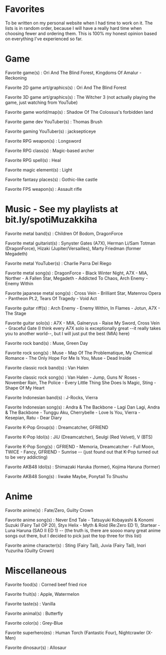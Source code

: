 # Favorites
To be written on my personal website when I had time to work on it. The lists is in random order, because I will have a really hard time when choosing fewer and ordering them. This is 100% my honest opinion based on everything I've experienced so far.

# Game
Favorite game(s) : Ori And The Blind Forest, Kingdoms Of Amalur - Reckoning

Favorite 2D game art/graphics(s) : Ori And The Blind Forest

Favorite 3D game art/graphics(s) : The Witcher 3 (not actually playing the game, just watching from YouTube)

Favorite game world/map(s) : Shadow Of The Colossus's forbidden land

Favorite game dev YouTuber(s) : Thomas Brush

Favorite gaming YouTuber(s) : jacksepticeye

Favorite RPG weapon(s) : Longsword

Favorite RPG class(s) : Magic-based archer

Favorite RPG spell(s) : Heal

Favorite magic element(s) : Light

Favorite fantasy places(s) : Gothic-like castle

Favorite FPS weapon(s) : Assault rifle

# Music - See my playlists at bit.ly/spotiMuzakkiha
Favorite metal band(s) : Children Of Bodom, DragonForce

Favorite metal guitarist(s) : Synyster Gates (A7X), Herman Li/Sam Totman (DragonForce), Hizaki (Jupiter/Versailles), Marty Friedman (former Megadeth)

Favorite metal YouTuber(s) : Charlie Parra Del Riego

Favorite metal song(s) : DragonForce - Black Winter Night, A7X - MIA, Norther - A Fallen Star, Megadeth - Addicted To Chaos, Arch Enemy - Enemy Within

Favorite japanese metal song(s) : Cross Vein - Brilliant Star, Matenrou Opera - Pantheon Pt.2, Tears Of Tragedy - Void Act

Favorite guitar riff(s) : Arch Enemy - Enemy Within, In Flames - Jotun, A7X - The Stage

Favorite guitar solo(s) : A7X - MIA, Galneryus - Raise My Sword, Cross Vein - Graceful Gate (I think every A7X solo is exceptionally great --it really takes you to another world--, but I will just put the best (MIA) here)

Favorite rock band(s) : Muse, Green Day

Favorite rock song(s) : Muse - Map Of The Problematique, My Chemical Romance - The Only Hope For Me Is You, Muse - Dead Inside

Favorite classic rock band(s) : Van Halen

Favorite classic rock song(s) : Van Halen - Jump, Guns N' Roses - November Rain, The Police - Every Little Thing She Does Is Magic, Sting - Shape Of My Heart

Favorite Indonesian band(s) : J-Rocks, Vierra

Favorite Indonesian song(s) : Andra & The Backbone - Lagi Dan Lagi, Andra & The Backbone - Tunggu Aku, Cherrybelle - Love Is You, Vierra - Kesepian, Ratu - Dear Diary

Favorite K-Pop Group(s) : Dreamcatcher, GFRIEND

Favorite K-Pop Idol(s) : JiU (Dreamcatcher), Seulgi (Red Velvet), V (BTS)

Favorite K-Pop Song(s) : GFRIEND - Memoria, Dreamcatcher - Full Moon, TWICE - Fancy, GFRIEND - Sunrise -- (just found out that K-Pop turned out to be very addicting)

Favorite AKB48 Idol(s) : Shimazaki Haruka (former), Kojima Haruna (former)

Favorite AKB48 Song(s) : Iiwake Maybe, Ponytail To Shushu

# Anime
Favorite anime(s) : Fate/Zero, Guilty Crown

Favorite anime song(s) : Never End Tale - Tatsuyuki Kobayashi & Konomi Suzuki (Fairy Tail OP 20), Styx Helix - Myth & Roid (Re:Zero ED 1), Startear - Luna Haruna (SAO II ED 1) -- (the truth is, there are soooo many great anime songs out there, but I decided to pick just the top three for this list)

Favorite anime character(s) : Sting (Fairy Tail), Juvia (Fairy Tail), Inori Yuzuriha (Guilty Crown)

# Miscellaneous
Favorite food(s) : Corned beef fried rice

Favorite fruit(s) : Apple, Watermelon

Favorite taste(s) : Vanilla

Favorite animal(s) : Butterfly

Favorite color(s) : Grey-Blue

Favorite superhero(es) : Human Torch (Fantastic Four), Nightcrawler (X-Men)

Favorite dinosaur(s) : Allosaur
